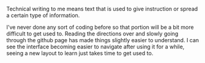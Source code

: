 Technical writing to me means text that is used to give instruction or spread a certain type of information. 

I've never done any sort of coding before so that portion will be a bit more difficult to get used to. Reading the directions over and slowly going through the github page has made things slightly easier to understand. 
I can see the interface becoming easier to navigate after using it for a while, seeing a new layout to learn just takes time to get used to. 
